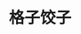 ---
description: 提供四种图片拼接方式：图片拼接外加说明文字、图片分割为八宫格或九宫格、便利贴背景上写文字和换头。操作难度不高，最终效果也不错。
layout: post
results:
- primaryGenreName: Photo & Video
  version: v1.0
  trackViewUrl: https://itunes.apple.com/cn/app/ge-zi-jiao-zi/id691827372?mt=8&uo=4
  artworkUrl100: http://a1836.phobos.apple.com/us/r30/Purple6/v4/14/13/cf/1413cf98-506c-d624-0909-aac6e215c96f/mzl.elgkqfqf.jpg
  artworkUrl60: http://a1159.phobos.apple.com/us/r30/Purple/v4/97/5f/54/975f541f-69db-d81d-ab4b-ed8d056aaf37/APP-57.png
  userRatingCountForCurrentVersion: 1
  sellerName: Ye Hai
  supportedDevices:
  - iPodTouchThirdGen
  - iPad2Wifi
  - iPhone5
  - iPhone-3GS
  - iPadThirdGen
  - iPadFourthGen
  - iPadFourthGen4G
  - iPadThirdGen4G
  - iPadWifi
  - iPadMini
  - iPodTouchourthGen
  - iPhone4
  - iPadMini4G
  - iPad3G
  - iPodTouchFifthGen
  - iPhone4S
  - iPad23G
  genres:
  - 摄影与录像
  - 社交
  trackName: 格子饺子
  description: "“格子饺子”是一款免费有趣的图文微创作工具，她可以让每位智能手机用户随时随地编写创作图文故事并分享到微信、陌陌、微博……\n\n
    \   “格子饺子”拥有图文连环画、格子切图、便利贴、PK大格秀四项功能，用户可以在手机中用这款软件拼图、切格子图、写便利贴及在图中插入文字\n\n
    \   图文连环画功能可以让您方便的将一系列图片依次顺序拼接在一起，并在每张图片中插入文字，图文相连。淘宝店主们、微信小卖家们可以随拍随写产品的价格与货品描述；吃货们可以随拍随发独创的烧菜图文菜谱；小记们也可以随手拍随手编写发布新闻；微博博主们更可以随拍随发搞笑的欢乐段子……\n\n
    \   格子切图可以把手机相册里的图片切成八格和九格，然后上传分享到陌陌、微博、微信朋友圈、QQ空间重新拼成一张完整的大图。让你的头像一秒占满手机屏幕……\n\n
    \   便利贴功能可以任意选择喜欢的背景模板，然后编写有趣的文字分享给朋友……\n\n    每一期的“格子饺子”都会推出一款搞怪的趣味相框，PK大格秀可以让你任意挑选两张图片并撰写搞怪文档与你的他/她分享搞怪趣图……"
  price: 0
  trackId: 691827372
  releaseDate: '2013-08-31T04:34:56Z'
  screenshotUrls:
  - http://a4.mzstatic.com/us/r30/Purple4/v4/e8/ab/af/e8abaf02-60a3-0868-5f17-9a742b103124/screen1136x1136.jpeg
  artistViewUrl: https://itunes.apple.com/cn/artist/ye-hai/id691827380?uo=4
  primaryGenreId: 6008
  averageUserRatingForCurrentVersion: 5
  kind: software
  fileSizeBytes: '14140161'
  bundleId: com.gezijiaozi
  trackContentRating: 4+
  artistName: Ye Hai
  trackCensoredName: 格子饺子
  isGameCenterEnabled: false
  contentAdvisoryRating: 4+
  languageCodesISO2A:
  - EN
  features: &a []
  wrapperType: software
  artworkUrl512: http://a1836.phobos.apple.com/us/r30/Purple6/v4/14/13/cf/1413cf98-506c-d624-0909-aac6e215c96f/mzl.elgkqfqf.jpg
  formattedPrice: 免费
  artistId: 691827380
  genreIds:
  - '6008'
  - '6005'
  currency: CNY
  ipadScreenshotUrls: *a
category: 摄影与录像
tags: tag1
resultCount: 1
title: 格子饺子

---